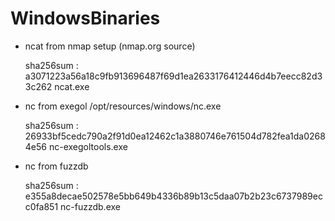 # WindowsBinaries

- ncat from nmap setup (nmap.org source)

  sha256sum : a3071223a56a18c9fb913696487f69d1ea2633176412446d4b7eecc82d33c262  ncat.exe

- nc from exegol /opt/resources/windows/nc.exe

  sha256sum : 26933bf5cedc790a2f91d0ea12462c1a3880746e761504d782fea1da02684e56  nc-exegoltools.exe

- nc from fuzzdb

  sha256sum : e355a8decae502578e5bb649b4336b89b13c5daa07b2b23c6737989ecc0fa851  nc-fuzzdb.exe
